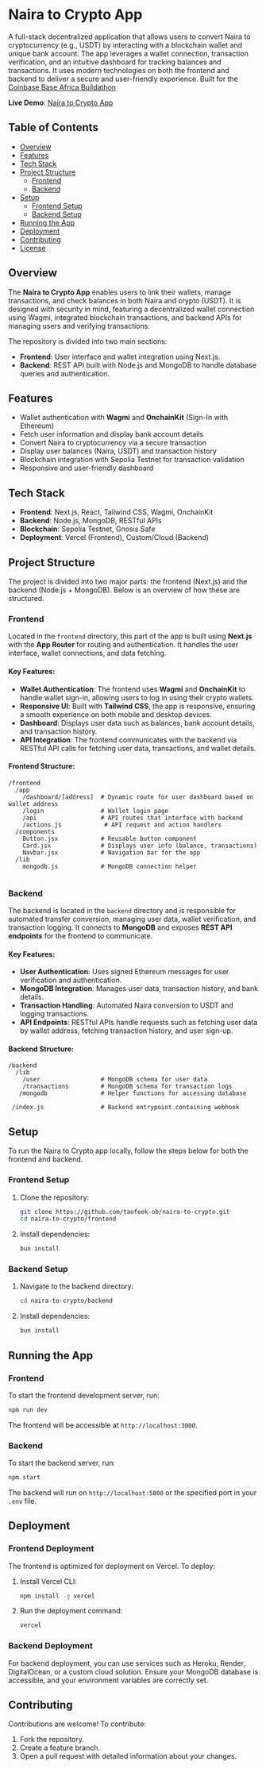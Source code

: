 

# Naira to Crypto App

A full-stack decentralized application that allows users to convert Naira to cryptocurrency (e.g., USDT) by interacting with a blockchain wallet and unique bank account. The app leverages a wallet connection, transaction verification, and an intuitive dashboard for tracking balances and transactions. It uses modern technologies on both the frontend and backend to deliver a secure and user-friendly experience.
Built for the [Coinbase Base Africa Buildathon](https://based-africa.devfolio.co)

**Live Demo**: [Naira to Crypto App](https://nairatocrypto.vercel.app)

## Table of Contents

- [Overview](#overview)
- [Features](#features)
- [Tech Stack](#tech-stack)
- [Project Structure](#project-structure)
  - [Frontend](#frontend)
  - [Backend](#backend)
- [Setup](#setup)
  - [Frontend Setup](#frontend-setup)
  - [Backend Setup](#backend-setup)
- [Running the App](#running-the-app)
- [Deployment](#deployment)
- [Contributing](#contributing)
- [License](#license)

## Overview

The **Naira to Crypto App** enables users to link their wallets, manage transactions, and check balances in both Naira and crypto (USDT). It is designed with security in mind, featuring a decentralized wallet connection using Wagmi, integrated blockchain transactions, and backend APIs for managing users and verifying transactions.

The repository is divided into two main sections:
- **Frontend**: User interface and wallet integration using Next.js.
- **Backend**: REST API built with Node.js and MongoDB to handle database queries and authentication.

## Features

- Wallet authentication with **Wagmi** and **OnchainKit** (Sign-In with Ethereum)
- Fetch user information and display bank account details
- Convert Naira to cryptocurrency via a secure transaction
- Display user balances (Naira, USDT) and transaction history
- Blockchain integration with Sepolia Testnet for transaction validation
- Responsive and user-friendly dashboard

## Tech Stack

- **Frontend**: Next.js, React, Tailwind CSS, Wagmi, OnchainKit
- **Backend**: Node.js, MongoDB, RESTful APIs
- **Blockchain**: Sepolia Testnet, Gnosis Safe
- **Deployment**: Vercel (Frontend), Custom/Cloud (Backend)

## Project Structure

The project is divided into two major parts: the frontend (Next.js) and the backend (Node.js + MongoDB). Below is an overview of how these are structured.

### Frontend

Located in the `frontend` directory, this part of the app is built using **Next.js** with the **App Router** for routing and authentication. It handles the user interface, wallet connections, and data fetching.

#### Key Features:

- **Wallet Authentication**: The frontend uses **Wagmi** and **OnchainKit** to handle wallet sign-in, allowing users to log in using their crypto wallets.
- **Responsive UI**: Built with **Tailwind CSS**, the app is responsive, ensuring a smooth experience on both mobile and desktop devices.
- **Dashboard**: Displays user data such as balances, bank account details, and transaction history.
- **API Integration**: The frontend communicates with the backend via RESTful API calls for fetching user data, transactions, and wallet details.

#### Frontend Structure:
```
/frontend
  /app
    /dashboard/[address]  # Dynamic route for user dashboard based on wallet address
    /login                # Wallet login page
    /api                  # API routes that interface with backend
    /actions.js            # API request and action handlers
  /components
    Button.jsx            # Reusable button component
    Card.jsx              # Displays user info (balance, transactions)
    Navbar.jsx            # Navigation bar for the app
  /lib
    mongodb.js            # MongoDB connection helper
 
```

### Backend

The backend is located in the `backend` directory and is responsible for automated transfer conversion, managing user data, wallet verification, and transaction logging. It connects to **MongoDB** and exposes **REST API endpoints** for the frontend to communicate.

#### Key Features:

- **User Authentication**: Uses signed Ethereum messages for user verification and authentication.
- **MongoDB Integration**: Manages user data, transaction history, and bank details.
- **Transaction Handling**: Automated Naira conversion to USDT and logging transactions.
- **API Endpoints**: RESTful APIs handle requests such as fetching user data by wallet address, fetching transaction history, and user sign-up.

#### Backend Structure:
```
/backend
  /lib
    /user                 # MongoDB schema for user data
    /transactions         # MongoDB schema for transaction logs
   /mongodb               # Helper functions for accessing database

 /index.js                # Backend entrypoint containing webhook

```

## Setup

To run the Naira to Crypto app locally, follow the steps below for both the frontend and backend.

### Frontend Setup

1. Clone the repository:
   ```bash
   git clone https://github.com/taofeek-ob/naira-to-crypto.git
   cd naira-to-crypto/frontend
   ```

2. Install dependencies:
   ```bash
   bun install
   ```

### Backend Setup

1. Navigate to the backend directory:
   ```bash
   cd naira-to-crypto/backend
   ```

2. Install dependencies:
   ```bash
   bun install
   ```


## Running the App

### Frontend

To start the frontend development server, run:

```bash
npm run dev
```

The frontend will be accessible at `http://localhost:3000`.

### Backend

To start the backend server, run:

```bash
npm start
```

The backend will run on `http://localhost:5000` or the specified port in your `.env` file.

## Deployment

### Frontend Deployment

The frontend is optimized for deployment on Vercel. To deploy:

1. Install Vercel CLI:
   ```bash
   npm install -g vercel
   ```

2. Run the deployment command:
   ```bash
   vercel
   ```

### Backend Deployment

For backend deployment, you can use services such as Heroku, Render, DigitalOcean, or a custom cloud solution. Ensure your MongoDB database is accessible, and your environment variables are correctly set.

## Contributing

Contributions are welcome! To contribute:

1. Fork the repository.
2. Create a feature branch.
3. Open a pull request with detailed information about your changes.
